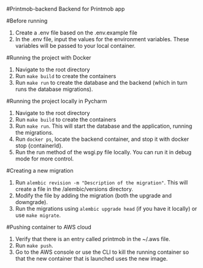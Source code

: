 #Printmob-backend
Backend for Printmob app

#Before running
1. Create a .env file based on the .env.example file
1. In the .env file, input the values for the environment variables. These variables will be passed to your local container.

#Running the project with Docker
1. Navigate to the root directory
1. Run `make build` to create the containers
1. Run `make run` to create the database and the backend (which in turn runs the database migrations).

#Running the project locally in Pycharm
1. Navigate to the root directory
1. Run `make build` to create the containers
1. Run `make run`. This will start the database and the application, running the migrations.
1. Run `docker ps`, locate the backend container, and stop it with docker stop {containerId}.
1. Run the run method of the wsgi.py file locally. You can run it in debug mode for more control.

#Creating a new migration
1. Run `alembic revision -m "Description of the migration"`. This will create a file in the /alembic/versions directory.
1. Modify the file by adding the migration (both the upgrade and downgrade).
1. Run the migrations using `alembic upgrade head` (if you have it locally) or use `make migrate`.

#Pushing container to AWS cloud
1. Verify that there is an entry called printmob in the ~/.aws file.
1. Run `make push`.
1. Go to the AWS console or use the CLI to kill the running container so that the new container that is launched uses the new image.
